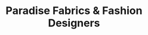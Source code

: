 ---
title: "Paradise Fabrics & Fashion Designers"
url: /suitland/paradise-fabrics-und-fashion-designers/
shop: Textil
---